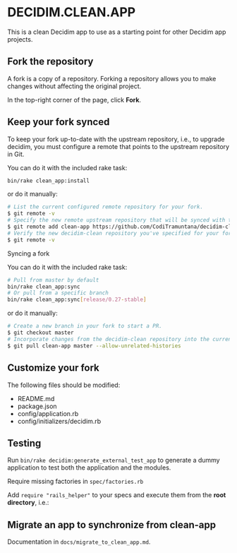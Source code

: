 # DECIDIM.CLEAN.APP

This is a clean Decidim app to use as a starting point for other Decidim app projects.

## Fork the repository

A fork is a copy of a repository. Forking a repository allows you to make changes without affecting the original project.

In the top-right corner of the page, click **Fork**.

## Keep your fork synced

To keep your fork up-to-date with the upstream repository, i.e., to upgrade decidim, you must configure a remote that points to the upstream repository in Git.

You can do it with the included rake task:

```bash
bin/rake clean_app:install
```

or do it manually:


```bash
# List the current configured remote repository for your fork.
$ git remote -v
# Specify the new remote upstream repository that will be synced with the fork.
$ git remote add clean-app https://github.com/CodiTramuntana/decidim-clean-app.git
# Verify the new decidim-clean repository you've specified for your fork.
$ git remote -v
```

Syncing a fork

You can do it with the included rake task:

```bash
# Pull from master by default
bin/rake clean_app:sync
# Or pull from a specific branch
bin/rake clean_app:sync[release/0.27-stable]
```

or do it manually:

```bash
# Create a new branch in your fork to start a PR.
$ git checkout master
# Incorporate changes from the decidim-clean repository into the current branch.
$ git pull clean-app master --allow-unrelated-histories
```

## Customize your fork

The following files should be modified:

- README.md
- package.json
- config/application.rb
- config/initializers/decidim.rb

## Testing

Run `bin/rake decidim:generate_external_test_app` to generate a dummy application to test both the application and the modules.

Require missing factories in `spec/factories.rb`

Add `require "rails_helper"` to your specs and execute them from the **root directory**, i.e.:

## Migrate an app to synchronize from clean-app

Documentation in `docs/migrate_to_clean_app.md`.
